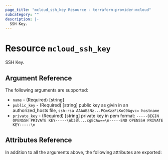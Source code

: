```yaml
---
page_title: "mcloud_ssh_key Resource - terraform-provider-mcloud"
subcategory: ""
description: |-
  SSH Key.
---
```


# Resource `mcloud_ssh_key`

SSH Key.



## Argument Reference

The following arguments are supported:

- `name` - (Required) [string] 
- `public_key` - (Required) [string] public key as givin in an authorized_hosts file, `ssh-rsa AAAAB3Nz...PCmXzzFLKoC0Agvc= hostname`
- `private_key` - (Required) [string] private key in pem format: `-----BEGIN OPENSSH PRIVATE KEY-----\nb3Bl...cgECAw==\n-----END OPENSSH PRIVATE KEY-----\n`

## Attributes Reference

In addition to all the arguments above, the following attributes are exported:
